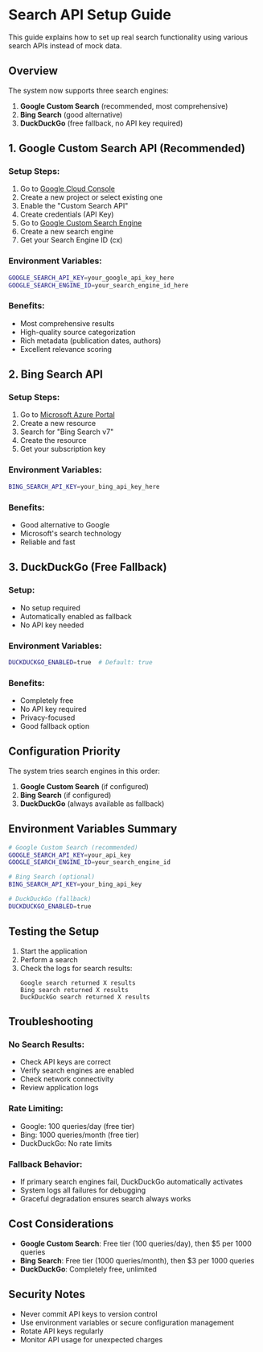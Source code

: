 # Search API Setup Guide

This guide explains how to set up real search functionality using various search APIs instead of mock data.

## Overview

The system now supports three search engines:
1. **Google Custom Search** (recommended, most comprehensive)
2. **Bing Search** (good alternative)
3. **DuckDuckGo** (free fallback, no API key required)

## 1. Google Custom Search API (Recommended)

### Setup Steps:
1. Go to [Google Cloud Console](https://console.cloud.google.com/)
2. Create a new project or select existing one
3. Enable the "Custom Search API"
4. Create credentials (API Key)
5. Go to [Google Custom Search Engine](https://cse.google.com/cse/)
6. Create a new search engine
7. Get your Search Engine ID (cx)

### Environment Variables:
```bash
GOOGLE_SEARCH_API_KEY=your_google_api_key_here
GOOGLE_SEARCH_ENGINE_ID=your_search_engine_id_here
```

### Benefits:
- Most comprehensive results
- High-quality source categorization
- Rich metadata (publication dates, authors)
- Excellent relevance scoring

## 2. Bing Search API

### Setup Steps:
1. Go to [Microsoft Azure Portal](https://portal.azure.com/)
2. Create a new resource
3. Search for "Bing Search v7"
4. Create the resource
5. Get your subscription key

### Environment Variables:
```bash
BING_SEARCH_API_KEY=your_bing_api_key_here
```

### Benefits:
- Good alternative to Google
- Microsoft's search technology
- Reliable and fast

## 3. DuckDuckGo (Free Fallback)

### Setup:
- No setup required
- Automatically enabled as fallback
- No API key needed

### Environment Variables:
```bash
DUCKDUCKGO_ENABLED=true  # Default: true
```

### Benefits:
- Completely free
- No API key required
- Privacy-focused
- Good fallback option

## Configuration Priority

The system tries search engines in this order:
1. **Google Custom Search** (if configured)
2. **Bing Search** (if configured)
3. **DuckDuckGo** (always available as fallback)

## Environment Variables Summary

```bash
# Google Custom Search (recommended)
GOOGLE_SEARCH_API_KEY=your_api_key
GOOGLE_SEARCH_ENGINE_ID=your_search_engine_id

# Bing Search (optional)
BING_SEARCH_API_KEY=your_bing_api_key

# DuckDuckGo (fallback)
DUCKDUCKGO_ENABLED=true
```

## Testing the Setup

1. Start the application
2. Perform a search
3. Check the logs for search results:
   ```
   Google search returned X results
   Bing search returned X results
   DuckDuckGo search returned X results
   ```

## Troubleshooting

### No Search Results:
- Check API keys are correct
- Verify search engines are enabled
- Check network connectivity
- Review application logs

### Rate Limiting:
- Google: 100 queries/day (free tier)
- Bing: 1000 queries/month (free tier)
- DuckDuckGo: No rate limits

### Fallback Behavior:
- If primary search engines fail, DuckDuckGo automatically activates
- System logs all failures for debugging
- Graceful degradation ensures search always works

## Cost Considerations

- **Google Custom Search**: Free tier (100 queries/day), then $5 per 1000 queries
- **Bing Search**: Free tier (1000 queries/month), then $3 per 1000 queries
- **DuckDuckGo**: Completely free, unlimited

## Security Notes

- Never commit API keys to version control
- Use environment variables or secure configuration management
- Rotate API keys regularly
- Monitor API usage for unexpected charges
